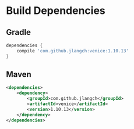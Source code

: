 # Build Dependencies


## Gradle

```groovy
dependencies {
    compile 'com.github.jlangch:venice:1.10.13'
}
```

## Maven

```xml
<dependencies>
    <dependency>
        <groupId>com.github.jlangch</groupId>
        <artifactId>venice</artifactId>
        <version>1.10.13</version>
    </dependency>
</dependencies>
```

